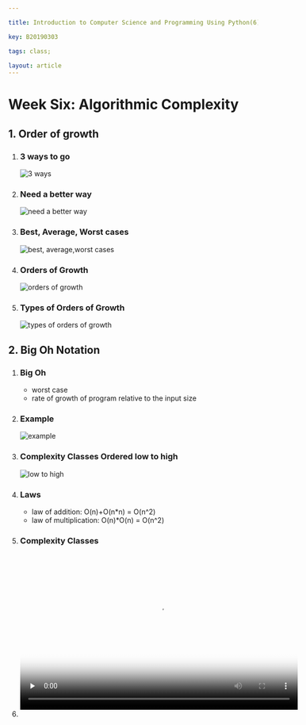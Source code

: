 ```yaml
---

title: Introduction to Computer Science and Programming Using Python(6)

key: B20190303

tags: class;   

layout: article
---
```


# Week Six: Algorithmic Complexity

<!--more-->

## 1.  Order of growth

1. ### 3 ways to go

   ![3 ways](https://suntarliarzn-1258316859.cos.ap-chongqing.myqcloud.com/3%20ways%20to%20go.jpg)

2. ### Need a better way

   ![need a better way](https://suntarliarzn-1258316859.cos.ap-chongqing.myqcloud.com/still%20need%20a%20better%20way.jpg)

3. ### Best, Average, Worst cases

   ![best, average,worst cases](https://suntarliarzn-1258316859.cos.ap-chongqing.myqcloud.com/best%2Caverage%2C%20worst%20cases.jpg)

4. ### Orders of Growth

   ![orders of growth](https://suntarliarzn-1258316859.cos.ap-chongqing.myqcloud.com/goals.jpg)

5. ### Types of Orders of Growth

   ![types of orders of growth](https://suntarliarzn-1258316859.cos.ap-chongqing.myqcloud.com/types%20of%20growth.jpg)

## 2.  Big Oh Notation

1. ### Big Oh

   - worst case
   - rate of growth of program relative to the input size

2. ###  Example

   ![example](https://suntarliarzn-1258316859.cos.ap-chongqing.myqcloud.com/exapmles%20of%20class%20methods%20%20instances.gif)

3. ### Complexity Classes Ordered low to high

   ![low to high](https://suntarliarzn-1258316859.cos.ap-chongqing.myqcloud.com/order%20low%20to%20high.jpg)

4. ### Laws

   - law of addition: O(n)+O(n*n) = O(n^2)
   - law of multiplication: O(n)*O(n) = O(n^2)

5. ###  Complexity Classes

   <video id="video" controls="" preload="none" width="560" height="315" poster="https://suntarliarzn-1258316859.cos.ap-chongqing.myqcloud.com/order%20low%20to%20high.jpg">
         <source id="mp4" src="https://suntarliarzn-1258316859.cos.ap-chongqing.myqcloud.com/Analyzing%20Complexity.mp4" type="video/mp4">
         </video>
   

6. 

   